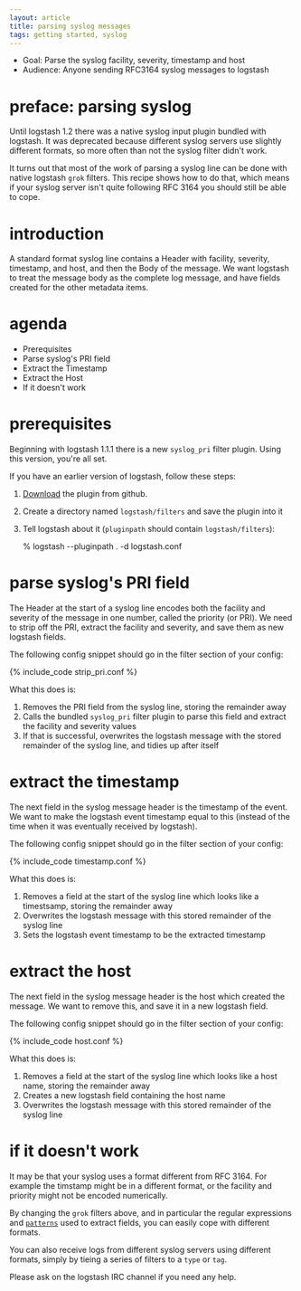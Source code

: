 ```yaml
---
layout: article
title: parsing syslog messages
tags: getting started, syslog
---
```


* Goal: Parse the syslog facility, severity, timestamp and host
* Audience: Anyone sending RFC3164 syslog messages to logstash

# preface: parsing syslog

Until logstash 1.2 there was a native syslog input plugin bundled with
logstash. It was deprecated because different syslog servers use slightly
different formats, so more often than not the syslog filter didn't work.

It turns out that most of the work of parsing a syslog line can be done with
native logstash `grok` filters. This recipe shows how to do that, which means
if your syslog server isn't quite following RFC 3164 you should still be able
to cope.

# introduction

A standard format syslog line contains a Header with facility, severity,
timestamp, and host, and then the Body of the message. We want logstash to
treat the message body as the complete log message, and have fields created
for the other metadata items.

# agenda

* Prerequisites
* Parse syslog's PRI field
* Extract the Timestamp
* Extract the Host
* If it doesn't work

# prerequisites

Beginning with logstash 1.1.1 there is a new `syslog_pri` filter plugin. Using
this version, you're all set.

If you have an earlier version of logstash, follow these steps:

1. [Download](https://raw.github.com/logstash/logstash/master/lib/logstash/filters/syslog_pri.rb
"syslog_pri filter plugin") the plugin from github.
1. Create a directory named `logstash/filters` and save the plugin into it
1. Tell logstash about it (`pluginpath` should contain `logstash/filters`):

    % logstash --pluginpath . -d logstash.conf

# parse syslog's PRI field

The Header at the start of a syslog line encodes both the facility and
severity of the message in one number, called the priority (or PRI). We need
to strip off the PRI, extract the facility and severity, and save them as new
logstash fields.

The following config snippet should go in the filter section of your config:

{% include_code strip_pri.conf %}

What this does is:

1. Removes the PRI field from the syslog line, storing the remainder away
1. Calls the bundled `syslog_pri` filter plugin to parse this field and extract
the facility and severity values
1. If that is successful, overwrites the logstash message with the stored
remainder of the syslog line, and tidies up after itself

# extract the timestamp

The next field in the syslog message header is the timestamp of the event. We
want to make the logstash event timestamp equal to this (instead of the time
when it was eventually received by logstash).

The following config snippet should go in the filter section of your config:

{% include_code timestamp.conf %}

What this does is:

1. Removes a field at the start of the syslog line which looks like a
timestsamp, storing the remainder away
1. Overwrites the logstash message with this stored remainder of the syslog
line
1. Sets the logstash event timestamp to be the extracted timestamp

# extract the host

The next field in the syslog message header is the host which created the
message. We want to remove this, and save it in a new logstash field.

The following config snippet should go in the filter section of your config:

{% include_code host.conf %}

What this does is:

1. Removes a field at the start of the syslog line which looks like a host
name, storing the remainder away
1. Creates a new logstash field containing the host name
1. Overwrites the logstash message with this stored remainder of the syslog
line

# if it doesn't work

It may be that your syslog uses a format different from RFC 3164. For example
the timstamp might be in a different format, or the facility and priority
might not be encoded numerically.

By changing the `grok` filters above, and in particular the regular
expressions and
[`patterns`](https://github.com/logstash/logstash/blob/master/patterns/grok-patterns
"grok patterns at github") used to extract fields, you can easily cope with
different formats.

You can also receive logs from different syslog servers using different
formats, simply by tieing a series of filters to a `type` or `tag`.

Please ask on the logstash IRC channel if you need any help.
